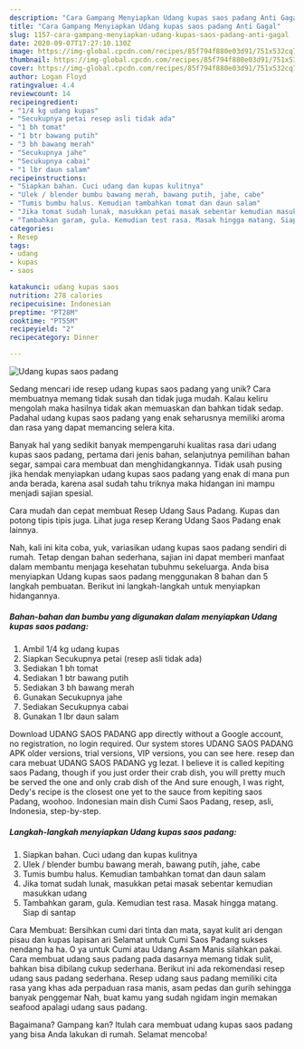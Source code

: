 ```yaml
---
description: "Cara Gampang Menyiapkan Udang kupas saos padang Anti Gagal"
title: "Cara Gampang Menyiapkan Udang kupas saos padang Anti Gagal"
slug: 1157-cara-gampang-menyiapkan-udang-kupas-saos-padang-anti-gagal
date: 2020-09-07T17:27:10.130Z
image: https://img-global.cpcdn.com/recipes/85f794f880e03d91/751x532cq70/udang-kupas-saos-padang-foto-resep-utama.jpg
thumbnail: https://img-global.cpcdn.com/recipes/85f794f880e03d91/751x532cq70/udang-kupas-saos-padang-foto-resep-utama.jpg
cover: https://img-global.cpcdn.com/recipes/85f794f880e03d91/751x532cq70/udang-kupas-saos-padang-foto-resep-utama.jpg
author: Logan Floyd
ratingvalue: 4.4
reviewcount: 14
recipeingredient:
- "1/4 kg udang kupas"
- "Secukupnya petai resep asli tidak ada"
- "1 bh tomat"
- "1 btr bawang putih"
- "3 bh bawang merah"
- "Secukupnya jahe"
- "Secukupnya cabai"
- "1 lbr daun salam"
recipeinstructions:
- "Siapkan bahan. Cuci udang dan kupas kulitnya"
- "Ulek / blender bumbu bawang merah, bawang putih, jahe, cabe"
- "Tumis bumbu halus. Kemudian tambahkan tomat dan daun salam"
- "Jika tomat sudah lunak, masukkan petai masak sebentar kemudian masukkan udang"
- "Tambahkan garam, gula. Kemudian test rasa. Masak hingga matang. Siap di santap"
categories:
- Resep
tags:
- udang
- kupas
- saos

katakunci: udang kupas saos 
nutrition: 278 calories
recipecuisine: Indonesian
preptime: "PT28M"
cooktime: "PT55M"
recipeyield: "2"
recipecategory: Dinner

---
```



![Udang kupas saos padang](https://img-global.cpcdn.com/recipes/85f794f880e03d91/751x532cq70/udang-kupas-saos-padang-foto-resep-utama.jpg)

Sedang mencari ide resep udang kupas saos padang yang unik? Cara membuatnya memang tidak susah dan tidak juga mudah. Kalau keliru mengolah maka hasilnya tidak akan memuaskan dan bahkan tidak sedap. Padahal udang kupas saos padang yang enak seharusnya memiliki aroma dan rasa yang dapat memancing selera kita.

Banyak hal yang sedikit banyak mempengaruhi kualitas rasa dari udang kupas saos padang, pertama dari jenis bahan, selanjutnya pemilihan bahan segar, sampai cara membuat dan menghidangkannya. Tidak usah pusing jika hendak menyiapkan udang kupas saos padang yang enak di mana pun anda berada, karena asal sudah tahu triknya maka hidangan ini mampu menjadi sajian spesial.

Cara mudah dan cepat membuat Resep Udang Saus Padang. Kupas dan potong tipis tipis juga. Lihat juga resep Kerang Udang Saos Padang enak lainnya.


Nah, kali ini kita coba, yuk, variasikan udang kupas saos padang sendiri di rumah. Tetap dengan bahan sederhana, sajian ini dapat memberi manfaat dalam membantu menjaga kesehatan tubuhmu sekeluarga. Anda bisa menyiapkan Udang kupas saos padang menggunakan 8 bahan dan 5 langkah pembuatan. Berikut ini langkah-langkah untuk menyiapkan hidangannya.

<!--inarticleads1-->

##### Bahan-bahan dan bumbu yang digunakan dalam menyiapkan Udang kupas saos padang:

1. Ambil 1/4 kg udang kupas
1. Siapkan Secukupnya petai (resep asli tidak ada)
1. Sediakan 1 bh tomat
1. Sediakan 1 btr bawang putih
1. Sediakan 3 bh bawang merah
1. Gunakan Secukupnya jahe
1. Sediakan Secukupnya cabai
1. Gunakan 1 lbr daun salam


Download UDANG SAOS PADANG app directly without a Google account, no registration, no login required. Our system stores UDANG SAOS PADANG APK older versions, trial versions, VIP versions, you can see here. resep dan cara mebuat UDANG SAOS PADANG yg lezat. I believe it is called kepiting saos Padang, though if you just order their crab dish, you will pretty much be served the one and only crab dish of the And sure enough, I was right, Dedy&#39;s recipe is the closest one yet to the sauce from kepiting saos Padang, woohoo. Indonesian main dish Cumi Saos Padang, resep, asli, Indonesia, step-by-step. 

<!--inarticleads2-->

##### Langkah-langkah menyiapkan Udang kupas saos padang:

1. Siapkan bahan. Cuci udang dan kupas kulitnya
1. Ulek / blender bumbu bawang merah, bawang putih, jahe, cabe
1. Tumis bumbu halus. Kemudian tambahkan tomat dan daun salam
1. Jika tomat sudah lunak, masukkan petai masak sebentar kemudian masukkan udang
1. Tambahkan garam, gula. Kemudian test rasa. Masak hingga matang. Siap di santap


Cara Membuat: Bersihkan cumi dari tinta dan mata, sayat kulit ari dengan pisau dan kupas lapisan ari Selamat untuk Cumi Saos Padang sukses nendang ha ha. O ya untuk Cumi atau Udang Asam Manis silahkan pakai. Cara membuat udang saus padang pada dasarnya memang tidak sulit, bahkan bisa dibilang cukup sederhana. Berikut ini ada rekomendasi resep udang saus padang sederhana. Resep udang saus padang memiliki cita rasa yang khas ada perpaduan rasa manis, asam pedas dan gurih sehingga banyak penggemar Nah, buat kamu yang sudah ngidam ingin memakan seafood apalagi udang saus padang. 

Bagaimana? Gampang kan? Itulah cara membuat udang kupas saos padang yang bisa Anda lakukan di rumah. Selamat mencoba!
